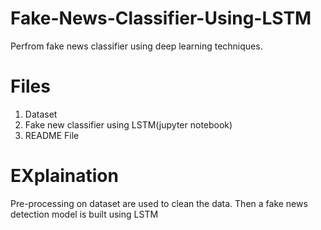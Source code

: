 # Fake-News-Classifier-Using-LSTM
Perfrom fake news classifier using deep learning techniques.

# Files
1. Dataset
2. Fake new classifier using LSTM(jupyter notebook)
3. README File

# EXplaination
Pre-processing on dataset are used to clean the data.
Then a fake news detection model is built using LSTM

